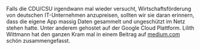 Falls die CDU/CSU irgendwann mal wieder versucht,  Wirtschaftsförderung von deutschen IT-Unternehmen anzupreisen, sollten wir sie daran erinnern, dass die eigene App massig Daten gesammelt und ungeschützt im Netz stehen hatte. Unter anderem gehostet auf der Google Cloud Plattform. Lilith Wittmann hat den ganzen Kram mal in einem Beitrag auf [medium.com](https://lilithwittmann.medium.com/wenn-die-cdu-ihren-wahlkampf-digitalisiert-a3e9a0398b4d) schön zusammengefasst.